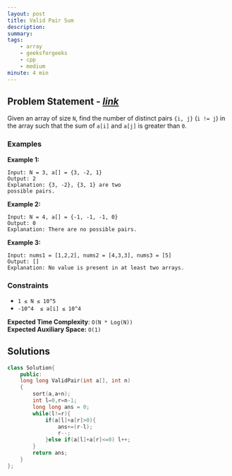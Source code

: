 ```yaml
---
layout: post
title: Valid Pair Sum
description: 
summary: 
tags:
    - array
    - geeksforgeeks
    - cpp
    - medium
minute: 4 min
---
```


## Problem Statement - [*link*](https://practice.geeksforgeeks.org/problems/3b76f77c1b2107f809b1875aa9fe929ce320be97/1#)
Given an array of size `N`, find the number of distinct pairs `{i, j}` (`i != j`) in the array such that the sum of `a[i]` and `a[j]` is greater than `0`.


### Examples
**Example 1:**  
```
Input: N = 3, a[] = {3, -2, 1}
Output: 2
Explanation: {3, -2}, {3, 1} are two 
possible pairs.
```

**Example 2:**  
```
Input: N = 4, a[] = {-1, -1, -1, 0}
Output: 0
Explanation: There are no possible pairs.
```

**Example 3:**  
```
Input: nums1 = [1,2,2], nums2 = [4,3,3], nums3 = [5]
Output: []
Explanation: No value is present in at least two arrays.
```

### Constraints
+ `1 ≤ N ≤ 10^5` 
+ `-10^4  ≤ a[i] ≤ 10^4`

**Expected Time Complexity**: `O(N * Log(N))`    
**Expected Auxiliary Space:** `O(1)`

## Solutions
```cpp
class Solution{
    public:
    long long ValidPair(int a[], int n) 
    { 
        sort(a,a+n);
        int l=0,r=n-1;
        long long ans = 0;
        while(l!=r){
            if(a[l]+a[r]>0){
                ans+=(r-l);
                r--;
            }else if(a[l]+a[r]<=0) l++;
        }
        return ans;
    }   
};
```
